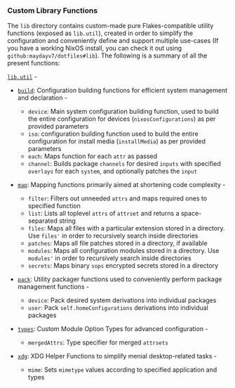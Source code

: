 ### Custom Library Functions
The `lib` directory contains custom-made pure Flakes-compatible utility functions (exposed as `lib.util`), created in order to simplify the configuration and conveniently define and support multiple use-cases (If you have a working NixOS install, you can check it out using `github:maydayv7/dotfiles#lib`). The following is a summary of all the present functions:

[`lib.util`](./default.nix) -
* [`build`](./build.nix): Configuration building functions for efficient system management and declaration -
  + `device`: Main system configuration building function, used to build the entire configuration for devices (`nixosConfigurations`) as per provided parameters
  + `iso`: configuration building function used to build the entire configuration for install media (`installMedia`) as per provided parameters
  + `each`: Maps function for each `attr` as passed
  + `channel`: Builds package `channels` for desired `inputs` with specified `overlays` for each `system`, and optionally patches the `input`

* [`map`](./map.nix): Mapping functions primarily aimed at shortening code complexity -
  + `filter`: Filters out unneeded `attrs` and maps required ones to specified function
  + `list`: Lists all toplevel `attrs` of `attrset` and returns a space-separated string
  + `files`: Maps all files with a particular extension stored in a directory. Use `files'` in order to recursively search inside directories
  + `patches`: Maps all file patches stored in a directory, if available
  + `modules`: Maps all configuration modules stored in a directory. Use `modules'` in order to recursively search inside directories
  + `secrets`: Maps binary `sops` encrypted secrets stored in a directory

* [`pack`](./pack.nix): Utility packager functions used to conveniently perform package management functions -
  + `device`: Pack desired system derivations into individual packages
  + `user`: Pack `self.homeConfigurations` derivations into individual packages

* [`types`](./types.nix): Custom Module Option Types for advanced configuration -
  + `mergedAttrs`: Type specifier for merged `attrsets`

* [`xdg`](./xdg.nix): XDG Helper Functions to simplify menial desktop-related tasks -
  + `mime`: Sets `mimetype` values according to specified application and types
